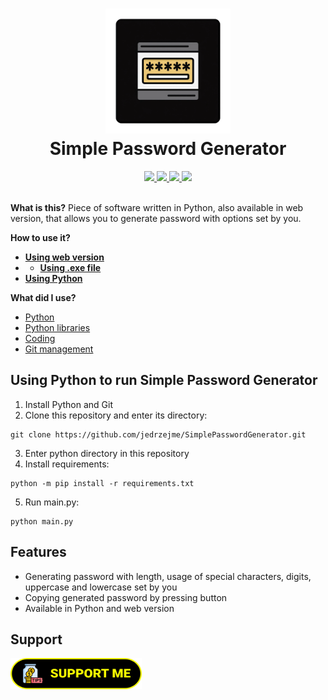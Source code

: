 <h1 align = 'center'>
    <img 
        src = '/assets/icon.png' 
        height = '200' 
        width = '200' 
        alt = 'Icon' 
    />
    <br>
    Simple Password Generator
    <br>
</h1>

<div align = 'center'>
    <a href = 'https://github.com/jedrzejme/SimplePasswordGenerator/'>
        <img src = 'https://img.shields.io/github/stars/jedrzejme/SimplePasswordGenerator?style=for-the-badge&color=%23cfb002'/>
    </a>
    <a href = 'https://github.com/jedrzejme/SimplePasswordGenerator/tags'>
        <img src = 'https://img.shields.io/github/v/tag/jedrzejme/SimplePasswordGenerator?style=for-the-badge&label=version'/>
    </a>
    <a href = 'https://github.com/jedrzejme/SimplePasswordGenerator/issues'>
        <img src = 'https://img.shields.io/github/issues/jedrzejme/SimplePasswordGenerator?style=for-the-badge&color=%23ff6f00'/>
    </a>
    <a href = 'https://github.com/jedrzejme/SimplePasswordGenerator/pulls'>
        <img src = 'https://img.shields.io/github/issues-pr/jedrzejme/SimplePasswordGenerator?style=for-the-badge'/>
    </a>
</div>

<br>

**What is this?** Piece of software written in Python, also available in web version, that allows you to generate password with options set by you.

**How to use it?**
* [**Using web version**](https://simple-password-generator.jbs.ovh)
* * [**Using .exe file**](https://github.com/jedrzejme/SimplePasswordGenerator/releases)
* [**Using Python**](#using-python-to-run-simple-password-generator)


**What did I use?**
* [Python](https://www.python.org/)
* [Python libraries](https://github.com/jedrzejme/SimplePasswordGenerator/blob/main/requirements.txt)
* [Coding](https://code.visualstudio.com/)
* [Git management](https://desktop.github.com/)

## Using Python to run Simple Password Generator
1) Install Python and Git
2) Clone this repository and enter its directory:
```
git clone https://github.com/jedrzejme/SimplePasswordGenerator.git
```
3) Enter python directory in this repository
4) Install requirements:
```
python -m pip install -r requirements.txt
```
5) Run main.py:
```
python main.py
```

## Features
* Generating password with length, usage of special characters, digits, uppercase and lowercase set by you
* Copying generated password by pressing button
* Available in Python and web version

## Support
<p><a href="https://support.jedrzej.me/" target="_blank"> <img align="left" src="https://raw.githubusercontent.com/jedrzejme/jedrzejme/main/assets/supportme.svg" height="50" width="210" alt="jedrzejme" /></a></p>